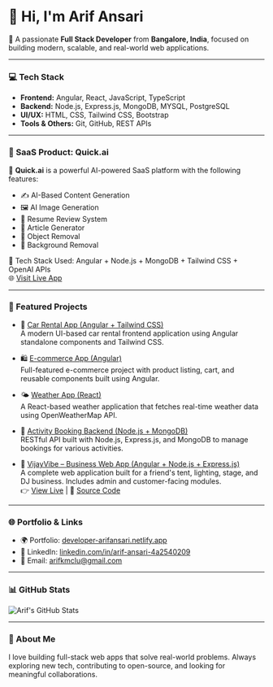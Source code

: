 # 👋 Hi, I'm Arif Ansari

🚀 A passionate **Full Stack Developer** from **Bangalore, India**, focused on building modern, scalable, and real-world web applications.

---

### 💻 Tech Stack

- **Frontend:** Angular, React, JavaScript, TypeScript  
- **Backend:** Node.js, Express.js, MongoDB, MYSQL, PostgreSQL  
- **UI/UX:** HTML, CSS, Tailwind CSS, Bootstrap  
- **Tools & Others:** Git, GitHub, REST APIs

---

### 🧠 SaaS Product: Quick.ai

🔹 **Quick.ai** is a powerful AI-powered SaaS platform with the following features:
- ✍️ AI-Based Content Generation  
- 🖼️ AI Image Generation  
- 📄 Resume Review System  
- 📰 Article Generator  
- 🧽 Object Removal  
- 🎨 Background Removal

🧪 Tech Stack Used: Angular + Node.js + MongoDB + Tailwind CSS + OpenAI APIs  
🌐 [Visit Live App](https://quickai.example.com) 

---

### 📌 Featured Projects

- 🚗 [Car Rental App (Angular + Tailwind CSS)](#)  
  A modern UI-based car rental frontend application using Angular standalone components and Tailwind CSS.

- 🛍️ [E-commerce App (Angular)](#)  
  Full-featured e-commerce project with product listing, cart, and reusable components built using Angular.

- 🌤️ [Weather App (React)](#)  
  A React-based weather application that fetches real-time weather data using OpenWeatherMap API.

- 📅 [Activity Booking Backend (Node.js + MongoDB)](#)  
  RESTful API built with Node.js, Express.js, and MongoDB to manage bookings for various activities.

- 🎪 [VijayVibe – Business Web App (Angular + Node.js + Express.js)](https://vijayvibe-web.netlify.app/)  
  A complete web application built for a friend's tent, lighting, stage, and DJ business. Includes admin and customer-facing modules.  
  👉 [View Live](https://vijayvibe-web.netlify.app/) | 🔗 [Source Code](https://github.com/your-username/vijayvibe) 

---

### 🌐 Portfolio & Links

- 🌍 Portfolio: [developer-arifansari.netlify.app](https://developer-arifansari.netlify.app/)  
- 💼 LinkedIn: [linkedin.com/in/arif-ansari-4a2540209](https://www.linkedin.com/in/arif-ansari-4a2540209/)  
- 📧 Email: [arifkmclu@gmail.com](mailto:arifkmclu@gmail.com)

---

### 📊 GitHub Stats

![Arif's GitHub Stats](https://github-readme-stats.vercel.app/api?username=arif-ansari&show_icons=true&theme=tokyonight)

---

### 💬 About Me

I love building full-stack web apps that solve real-world problems. Always exploring new tech, contributing to open-source, and looking for meaningful collaborations.
